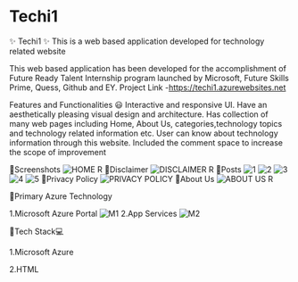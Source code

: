 # Techi1
✨ Techi1 ✨
This is a web based application developed for technology related website

This web based application has been developed for the accomplishment of Future Ready Talent Internship program launched by Microsoft, Future Skills Prime, Quess, Github and EY.
Project Link -https://techi1.azurewebsites.net

Features and Functionalities 😃
Interactive and responsive UI.
Have an aesthetically pleasing visual design and architecture.
Has collection of many web pages including Home, About Us, categories,technology topics and technology related information etc.
User can know about technology information through this website.
Included the comment space to increase the scope of improvement

🔗Screenshots
![HOME R](https://user-images.githubusercontent.com/118887479/204207943-dd286c17-fc5f-4145-b6a9-8b207b8e116a.jpg)
🔗Disclaimer
![DISCLAIMER R](https://user-images.githubusercontent.com/118887479/204208044-15774fc3-e508-4805-ad9a-4a9ae186c0e0.jpg)
🔗Posts
![1](https://user-images.githubusercontent.com/118887479/204208098-c160da1a-b980-4b1b-a9b7-73075606d620.jpg)
![2](https://user-images.githubusercontent.com/118887479/204208126-950243c3-da6b-4784-baa1-8393ca166fc8.jpg)
![3](https://user-images.githubusercontent.com/118887479/204208144-d4d3789a-b93a-45d4-a9c8-b5871e21ae89.jpg)
![4](https://user-images.githubusercontent.com/118887479/204208164-5ad3bc26-6824-4e81-96d6-b02c28d7d374.jpg)
![5](https://user-images.githubusercontent.com/118887479/204208174-733123bd-eb63-42f2-8457-34a26c230121.jpg)
🔗Privacy Policy
![PRIVACY POLICY](https://user-images.githubusercontent.com/118887479/204208283-fb4975b9-57b5-400c-b53d-e7331a421d33.jpg)
🔗About Us
![ABOUT US R](https://user-images.githubusercontent.com/118887479/204208342-158e0995-7c5e-4ebc-89a8-28a7b857f250.jpg)

🔗Primary Azure Technology

1.Microsoft Azure Portal
![M1](https://user-images.githubusercontent.com/118887479/204208550-b499d390-ee2f-4905-9784-93d1b87b561f.jpg)
2.App Services 
![M2](https://user-images.githubusercontent.com/118887479/204208624-05d2f828-02ce-4c22-97cd-fa8395e5fbb4.jpg)

🔗Tech Stack💻

1.Microsoft Azure

2.HTML
